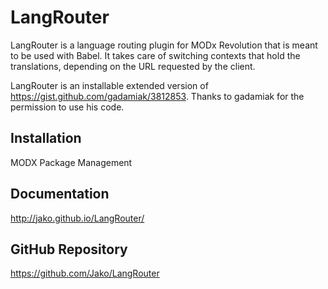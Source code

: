 # LangRouter

LangRouter is a language routing plugin for MODx Revolution that is meant to be
used with Babel. It takes care of switching contexts that hold the translations,
depending on the URL requested by the client.

LangRouter is an installable extended version of
https://gist.github.com/gadamiak/3812853. Thanks to gadamiak for the permission
to use his code.

## Installation

MODX Package Management

## Documentation

http://jako.github.io/LangRouter/

## GitHub Repository

https://github.com/Jako/LangRouter

